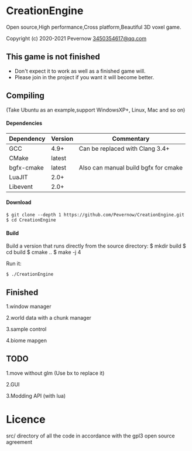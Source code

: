 # CreationEngine

Open source,High performance,Cross platform,Beautiful 3D voxel game.

Copyright (c) 2020-2021 Pevernow <3450354617@qq.com>

This game is not finished
--------------------------
- Don't expect it to work as well as a finished game will.
- Please join in the project if you want it will become better.

## Compiling

(Take Ubuntu as an example,support WindowsXP+, Linux, Mac and so on)

#### Dependencies

| Dependency | Version | Commentary |
|------------|---------|------------|
| GCC        | 4.9+    | Can be replaced with Clang 3.4+ |
| CMake      | latest  |            |
| bgfx-cmake | latest  | Also can manual build bgfx for cmake|
| LuaJIT     | 2.0+    |            |
| Libevent   | 2.0+    |            |

#### Download

    $ git clone --depth 1 https://github.com/Pevernow/CreationEngine.git
    $ cd CreationEngine

#### Build

Build a version that runs directly from the source directory:
    $ mkdir build
    $ cd build
    $ cmake ..
    $ make -j 4

Run it:

    $ ./CreationEngine


## Finished

1.window manager

2.world data with a chunk manager

3.sample control

4.biome mapgen


## TODO

1.move without glm (Use bx to replace it)

2.GUI

3.Modding API (with lua)

# Licence
src/ directory of all the code in accordance with the gpl3 open source agreement
